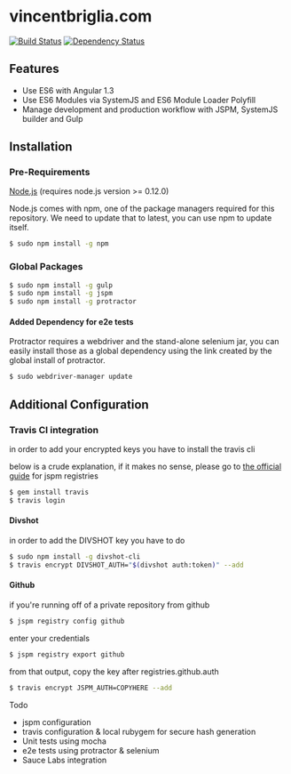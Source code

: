 vincentbriglia.com
======================

[![Build Status](https://travis-ci.org/vincentbriglia/node-emerchantpay.svg?branch=master)](https://travis-ci.org/vincentbriglia/node-emerchantpay)
[![Dependency Status](https://gemnasium.com/vincentbriglia/node-emerchantpay.svg)](https://gemnasium.com/vincentbriglia/node-emerchantpay)

## Features

  * Use ES6 with Angular 1.3
  * Use ES6 Modules via SystemJS and ES6 Module Loader Polyfill
  * Manage development and production workflow with JSPM, SystemJS builder and Gulp

## Installation

### Pre-Requirements

[Node.js](http://nodejs.org/download/) (requires node.js version >= 0.12.0)

Node.js comes with npm, one of the package managers required for this repository. We need to update that to latest, you can use npm to update itself.

```bash
$ sudo npm install -g npm
```

### Global Packages

```bash
$ sudo npm install -g gulp
$ sudo npm install -g jspm
$ sudo npm install -g protractor

```

#### Added Dependency for e2e tests

Protractor requires a webdriver and the stand-alone selenium jar, you can easily  install those as a global dependency using the link created by the global install of protractor.

```bash
$ sudo webdriver-manager update

```

## Additional Configuration

### Travis CI integration

in order to add your encrypted keys you have to install the travis cli

below is a crude explanation, if it makes no sense, please go to [the official guide](https://github.com/jspm/jspm-cli/wiki/Registries) for jspm registries

```bash
$ gem install travis
$ travis login
```

#### Divshot

in order to add the DIVSHOT key you have to do

```bash
$ sudo npm install -g divshot-cli
$ travis encrypt DIVSHOT_AUTH="$(divshot auth:token)" --add
```

#### Github

if you're running off of a private repository from github

```bash
$ jspm registry config github
```
enter your credentials

```bash
$ jspm registry export github
```
from that output, copy the key after registries.github.auth
```bash
$ travis encrypt JSPM_AUTH=COPYHERE --add
```




Todo

  * jspm configuration
  * travis configuration & local rubygem for secure hash generation
  * Unit tests using mocha
  * e2e tests using protractor & selenium
  * Sauce Labs integration
